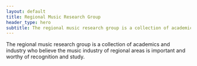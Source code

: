 ```yaml
---
layout: default
title: Regional Music Research Group
header_type: hero
subtitle: The regional music research group is a collection of academics and industry who believe the music industry of regional areas is important and worthy of recognition and study.
---
```

The regional music research group is a collection of academics and industry who believe the music industry of regional areas is important and worthy of recognition and study.
